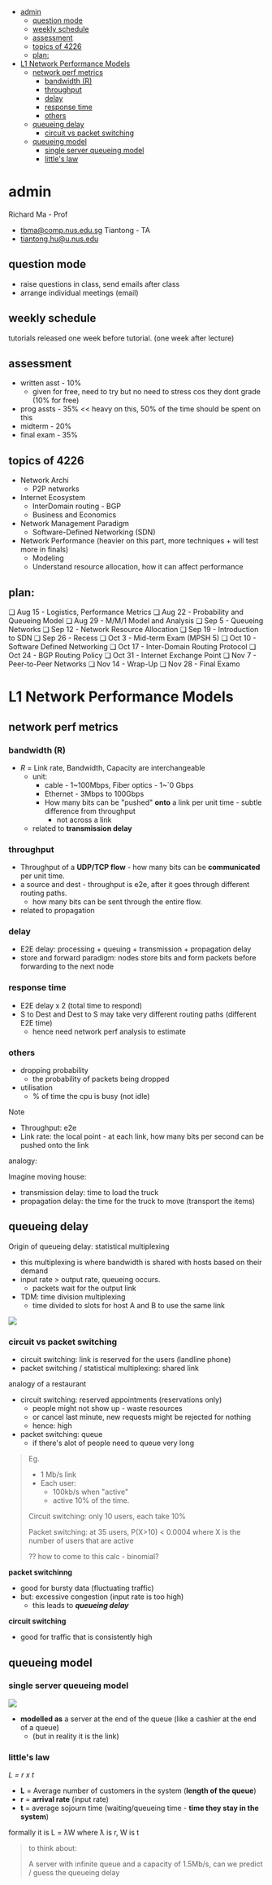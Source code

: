 - [admin](#admin)
  - [question mode](#question-mode)
  - [weekly schedule](#weekly-schedule)
  - [assessment](#assessment)
  - [topics of 4226](#topics-of-4226)
  - [plan:](#plan)
- [L1 Network Performance Models](#l1-network-performance-models)
  - [network perf metrics](#network-perf-metrics)
    - [bandwidth (R)](#bandwidth-r)
    - [throughput](#throughput)
    - [delay](#delay)
    - [response time](#response-time)
    - [others](#others)
  - [queueing delay](#queueing-delay)
    - [circuit vs packet switching](#circuit-vs-packet-switching)
  - [queueing model](#queueing-model)
    - [single server queueing model](#single-server-queueing-model)
    - [little's law](#littles-law)

# admin
Richard Ma - Prof
- tbma@comp.nus.edu.sg
Tiantong - TA
- tiantong.hu@u.nus.edu

## question mode
- raise questions in class, send emails after class
- arrange individual meetings (email)

## weekly schedule
tutorials released one week before tutorial. (one week after lecture)

## assessment
- written asst - 10%
  - given for free, need to try but no need to stress cos they dont grade (10% for free)
- prog assts - 35% << heavy on this, 50% of the time should be spent on this
- midterm - 20%
- final exam - 35%

## topics of 4226
- Network Archi
  - P2P networks
- Internet Ecosystem
  - InterDomain routing - BGP
  - Business and Economics 
- Network Management Paradigm
  - Software-Defined Networking (SDN)
- Network Performance (heavier on this part, more techniques + will test more in finals)
  - Modeling
  - Understand resource allocation, how it can affect performance

## plan: 
❑ Aug 15 - Logistics, Performance Metrics
❑ Aug 22 - Probability and Queueing Model
❑ Aug 29 - M/M/1 Model and Analysis
❑ Sep 5 - Queueing Networks
❑ Sep 12 - Network Resource Allocation
❑ Sep 19 - Introduction to SDN
❑ Sep 26 - Recess
❑ Oct 3 - Mid-term Exam (MPSH 5)
❑ Oct 10 - Software Defined Networking
❑ Oct 17 - Inter-Domain Routing Protocol
❑ Oct 24 - BGP Routing Policy
❑ Oct 31 - Internet Exchange Point
❑ Nov 7 - Peer-to-Peer Networks
❑ Nov 14 - Wrap-Up
❑ Nov 28 - Final Examo

# L1 Network Performance Models

## network perf metrics

### bandwidth (R)
- *R* = Link rate, Bandwidth, Capacity are interchangeable
  - unit: 
    - cable - 1~100Mbps, Fiber optics - 1~`0 Gbps
    - Ethernet - 3Mbps to 100Gbps
    - How many bits can be "pushed" **onto** a link per unit time - subtle difference from throughput
      - not across a link
  - related to **transmission delay**

### throughput
- Throughput of a **UDP/TCP flow** - how many bits can be **communicated** per unit time.
- a source and dest - throughput is e2e, after it goes through different routing paths.
  - how many bits can be sent through the entire flow. 
- related to propagation

### delay
- E2E delay: processing + queuing + transmission + propagation delay
- store and forward paradigm: nodes store bits and form packets before forwarding to the next node

### response time
- E2E delay x 2 (total time to respond)
- S to Dest and Dest to S may take very different routing paths (different E2E time)
  - hence need network perf analysis to estimate

### others
- dropping probability
  - the probability of packets being dropped
- utilisation
  - % of time the cpu is busy (not idle)



> [!NOTE]
> - Throughput: e2e
> - Link rate: the local point - at each link, how many bits per second can be pushed onto the link
>
> analogy:
> 
> Imagine moving house:
> - transmission delay: time to load the truck 
> - propagation delay: the time for the truck to move (transport the items)

## queueing delay

Origin of queueing delay: statistical multiplexing
- this multiplexing is where bandwidth is shared with hosts based on their demand
- input rate > output rate, queueing occurs.
  - packets wait for the output link
- TDM: time division multiplexing
  - time divided to slots for host A and B to use the same link

![](./L1-stat-multiplexing.png)


### circuit vs packet switching
- circuit switching: link is reserved for the users (landline phone)
- packet switching / statistical multiplexing: shared link

analogy of a restaurant
- circuit switching: reserved appointments (reservations only)
  - people might not show up - waste resources 
  - or cancel last minute, new requests might be rejected for nothing
  - hence: high 
- packet switching: queue 
  - if there's alot of people need to queue very long

> Eg. 
> - 1 Mb/s link
> - Each user: 
>   - 100kb/s when "active"
>   - active 10% of the time.
>
> Circuit switching: only 10 users, each take 10%
>
> Packet switching: at 35 users, P(X>10) < 0.0004 where X is the number of users that are active
>
> ?? how to come to this calc - binomial?

**packet switchinng**
- good for bursty data (fluctuating traffic)
- but: excessive congestion (input rate is too high)
  - this leads to ***queueing delay***
  
**circuit switching**
- good for traffic that is consistently high


## queueing model

### single server queueing model

![](L1-single-server-model.png)
- **modelled as** a server at the end of the queue (like a cashier at the end of a queue)
  - (but in reality it is the link)

### little's law
*L = r x t*

- **L** = Average number of customers in the system (**length of the queue**)
- **r** = **arrival rate** (input rate)
- **t** = average sojourn time (waiting/queueing time - **time they stay in the system**)


formally it is L = ƛW where ƛ is r, W is t

> to think about:
>
> A server with infinite queue and a capacity of 1.5Mb/s, can we predict / guess the queueing delay

